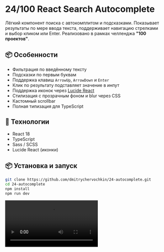 # 24/100 React Search Autocomplete

Лёгкий компонент поиска с автокомплитом и подсказками. Показывает результаты по мере ввода текста, поддерживает навигацию стрелками и выбор кликом или Enter. Реализовано в рамках челленджа **"100 проектов"**.

## 📦 Особенности

-   Фильтрация по введённому тексту
-   Подсказки по первым буквам
-   Поддержка клавиш `ArrowUp`, `ArrowDown` и `Enter`
-   Клик по результату подставляет значение в инпут
-   Поддержка иконок через [Lucide React](https://lucide.dev/)
-   Стилизация с прозрачным фоном и blur через CSS
-   Кастомный scrollbar
-   Полная типизация для TypeScript

## 🚀 Технологии

-   React 18
-   TypeScript
-   Sass / SCSS
-   Lucide React (иконки)

## 📦 Установка и запуск

```bash
git clone https://github.com/dmitrychervochkin/24-autocomplete.git
cd 24-autocomplete
npm install
npm run dev
```

![Превью](./preview.mov)
